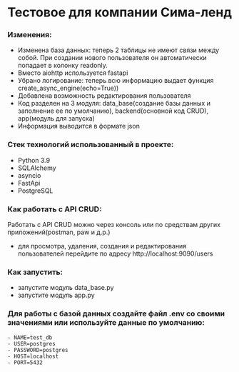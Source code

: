 
# Тестовое для компании Сима-ленд

### Изменения:
 - Изменена база данных: теперь 2 таблицы не имеют связи между собой. 
При создании нового пользователя он автоматически попадает в колонку readonly.
 - Вместо aiohttp используется fastapi
 - Убрано логирование: теперь всю информацию выдает функция create_async_engine(echo=True))
 - Добавлена возможность редактирования пользователя
 - Код разделен на 3 модуля: data_base(создание базы данных и заполнение ее по умолчанию), backend(основной код CRUD), app(модуль для запуска)
 - Информация выводится в формате json

### Стек технологий использованный в проекте:
- Python 3.9
- SQLAlchemy
- asyncio
- FastApi
- PostgreSQL

### Как работать с API CRUD:
Работать с API CRUD можно через консоль или по средствам других приложений(postman, paw и д.р.)
- для просмотра, удаления, создания и редактирования пользователей перейдите по адресу http://localhost:9090/users

### Как запустить:
 - запустите модуль data_base.py
 - запустите модуль app.py

### Для работы с базой данных создайте файл .env со своими значениями или используйте данные по умолчанию:
  ```
  - NAME=test_db
  - USER=postgres
  - PASSWORD=postgres
  - HOST=localhost
  - PORT=5432
  ```


